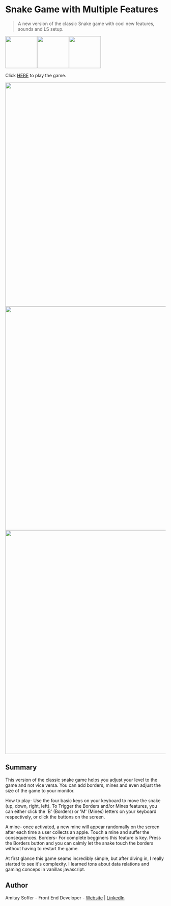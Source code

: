 # Snake Game with Multiple Features

> A new version of the classic Snake game with cool new features, sounds and LS setup.

<img src="https://img.icons8.com/color/480/000000/javascript.png" width="100"/><img src="https://img.icons8.com/color/480/000000/css3.png" width="100"/><img src="https://img.icons8.com/color/480/000000/html-5.png" width="100"/>

Click [HERE](https://amitaysoffer.github.io/snake-game/) to play the game.

<img src="https://user-images.githubusercontent.com/31068256/99194582-2974a080-2778-11eb-89be-d88dab1a8e16.png" width="700" >
<img src="https://user-images.githubusercontent.com/31068256/99194681-d818e100-2778-11eb-8aff-b5cb85a3e203.png" width="700" >
<img src="https://user-images.githubusercontent.com/31068256/99194598-4ad58c80-2778-11eb-9f65-e22ae9bb1c9e.png" width="700" >

## Summary

This version of the classic snake game helps you adjust your level to the game and not vice versa. You can add borders, mines and even adjust the size of the game to your monitor.

How to play-
Use the four basic keys on your keyboard to move the snake (up, down, right, left). To Trigger the Borders and/or Mines features, you can either click the 'B' (Borders) or 'M' (Mines) letters on your keyboard respectively, or click the buttons on the screen.

A mine- once activated, a new mine will appear randomally on the screen after each time a user collects an apple. Touch a mine and suffer the consequences.
Borders- For complete begginers this feature is key. Press the Borders button and you can calmly let the snake touch the borders without having to restart the game.

At first glance this game seams incredibly simple, but after diving in, I really started to see it's complexity. I learned tons about data relations and gaming conceps in vanillas javascript.

## Author
Amitay Soffer - Front End Developer - [Website](https://www.esncz.org/sites/default/files/imce/under-construction.jpg) |  [LinkedIn](https://www.linkedin.com/in/amitay-soffer-137304151/)


